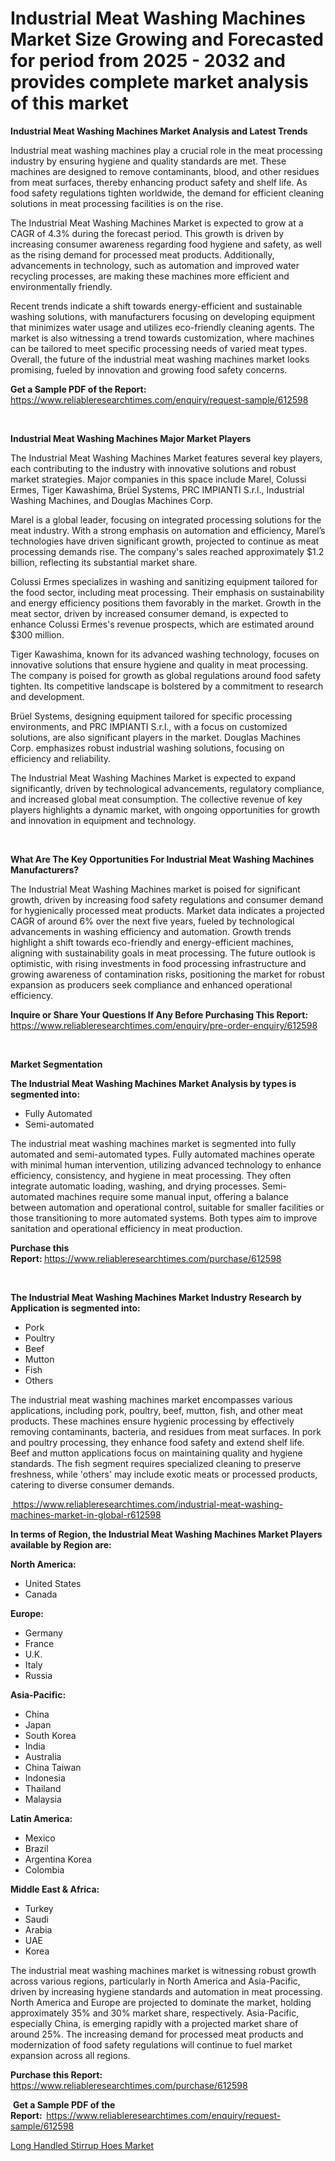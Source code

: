 <p><h1>Industrial Meat Washing Machines Market Size Growing and Forecasted for period from 2025 - 2032 and provides complete market analysis of this market</h1></p><p><strong>Industrial Meat Washing Machines Market Analysis and Latest Trends</strong></p>
<p><p>Industrial meat washing machines play a crucial role in the meat processing industry by ensuring hygiene and quality standards are met. These machines are designed to remove contaminants, blood, and other residues from meat surfaces, thereby enhancing product safety and shelf life. As food safety regulations tighten worldwide, the demand for efficient cleaning solutions in meat processing facilities is on the rise.</p><p>The Industrial Meat Washing Machines Market is expected to grow at a CAGR of 4.3% during the forecast period. This growth is driven by increasing consumer awareness regarding food hygiene and safety, as well as the rising demand for processed meat products. Additionally, advancements in technology, such as automation and improved water recycling processes, are making these machines more efficient and environmentally friendly.</p><p>Recent trends indicate a shift towards energy-efficient and sustainable washing solutions, with manufacturers focusing on developing equipment that minimizes water usage and utilizes eco-friendly cleaning agents. The market is also witnessing a trend towards customization, where machines can be tailored to meet specific processing needs of varied meat types. Overall, the future of the industrial meat washing machines market looks promising, fueled by innovation and growing food safety concerns.</p></p>
<p><strong>Get a Sample PDF of the Report:&nbsp;</strong> <a href="https://www.reliableresearchtimes.com/enquiry/request-sample/612598?utm_campaign=3358&utm_medium=2&utm_source=Github&utm_content=ia&utm_term=29032025&utm_id=industrial-meat-washing-machines">https://www.reliableresearchtimes.com/enquiry/request-sample/612598</a></p>
<p>&nbsp;</p>
<p><strong>Industrial Meat Washing Machines Major Market Players</strong></p>
<p><p>The Industrial Meat Washing Machines Market features several key players, each contributing to the industry with innovative solutions and robust market strategies. Major companies in this space include Marel, Colussi Ermes, Tiger Kawashima, Brüel Systems, PRC IMPIANTI S.r.l., Industrial Washing Machines, and Douglas Machines Corp.</p><p>Marel is a global leader, focusing on integrated processing solutions for the meat industry. With a strong emphasis on automation and efficiency, Marel’s technologies have driven significant growth, projected to continue as meat processing demands rise. The company's sales reached approximately $1.2 billion, reflecting its substantial market share.</p><p>Colussi Ermes specializes in washing and sanitizing equipment tailored for the food sector, including meat processing. Their emphasis on sustainability and energy efficiency positions them favorably in the market. Growth in the meat sector, driven by increased consumer demand, is expected to enhance Colussi Ermes's revenue prospects, which are estimated around $300 million.</p><p>Tiger Kawashima, known for its advanced washing technology, focuses on innovative solutions that ensure hygiene and quality in meat processing. The company is poised for growth as global regulations around food safety tighten. Its competitive landscape is bolstered by a commitment to research and development.</p><p>Brüel Systems, designing equipment tailored for specific processing environments, and PRC IMPIANTI S.r.l., with a focus on customized solutions, are also significant players in the market. Douglas Machines Corp. emphasizes robust industrial washing solutions, focusing on efficiency and reliability.</p><p>The Industrial Meat Washing Machines Market is expected to expand significantly, driven by technological advancements, regulatory compliance, and increased global meat consumption. The collective revenue of key players highlights a dynamic market, with ongoing opportunities for growth and innovation in equipment and technology.</p></p>
<p>&nbsp;</p>
<p><strong>What Are The Key Opportunities For Industrial Meat Washing Machines Manufacturers?</strong></p>
<p><p>The Industrial Meat Washing Machines market is poised for significant growth, driven by increasing food safety regulations and consumer demand for hygienically processed meat products. Market data indicates a projected CAGR of around 6% over the next five years, fueled by technological advancements in washing efficiency and automation. Growth trends highlight a shift towards eco-friendly and energy-efficient machines, aligning with sustainability goals in meat processing. The future outlook is optimistic, with rising investments in food processing infrastructure and growing awareness of contamination risks, positioning the market for robust expansion as producers seek compliance and enhanced operational efficiency.</p></p>
<p><strong>Inquire or Share Your Questions If Any Before Purchasing This Report:</strong> <a href="https://www.reliableresearchtimes.com/enquiry/pre-order-enquiry/612598?utm_campaign=3358&utm_medium=2&utm_source=Github&utm_content=ia&utm_term=29032025&utm_id=industrial-meat-washing-machines">https://www.reliableresearchtimes.com/enquiry/pre-order-enquiry/612598</a></p>
<p>&nbsp;</p>
<p><strong>Market Segmentation</strong></p>
<p><strong>The Industrial Meat Washing Machines Market Analysis by types is segmented into:</strong></p>
<p><ul><li>Fully Automated</li><li>Semi-automated</li></ul></p>
<p><p>The industrial meat washing machines market is segmented into fully automated and semi-automated types. Fully automated machines operate with minimal human intervention, utilizing advanced technology to enhance efficiency, consistency, and hygiene in meat processing. They often integrate automatic loading, washing, and drying processes. Semi-automated machines require some manual input, offering a balance between automation and operational control, suitable for smaller facilities or those transitioning to more automated systems. Both types aim to improve sanitation and operational efficiency in meat production.</p></p>
<p><strong>Purchase this Report:&nbsp;</strong><a href="https://www.reliableresearchtimes.com/purchase/612598?utm_campaign=3358&utm_medium=2&utm_source=Github&utm_content=ia&utm_term=29032025&utm_id=industrial-meat-washing-machines">https://www.reliableresearchtimes.com/purchase/612598</a></p>
<p>&nbsp;</p>
<p><strong>The Industrial Meat Washing Machines Market Industry Research by Application is segmented into:</strong></p>
<p><ul><li>Pork</li><li>Poultry</li><li>Beef</li><li>Mutton</li><li>Fish</li><li>Others</li></ul></p>
<p><p>The industrial meat washing machines market encompasses various applications, including pork, poultry, beef, mutton, fish, and other meat products. These machines ensure hygienic processing by effectively removing contaminants, bacteria, and residues from meat surfaces. In pork and poultry processing, they enhance food safety and extend shelf life. Beef and mutton applications focus on maintaining quality and hygiene standards. The fish segment requires specialized cleaning to preserve freshness, while 'others' may include exotic meats or processed products, catering to diverse consumer demands.</p></p>
<p><a href="https://www.reliableresearchtimes.com/industrial-meat-washing-machines-market-in-global-r612598?utm_campaign=3358&utm_medium=2&utm_source=Github&utm_content=ia&utm_term=29032025&utm_id=industrial-meat-washing-machines">&nbsp;https://www.reliableresearchtimes.com/industrial-meat-washing-machines-market-in-global-r612598</a></p>
<p><strong>In terms of Region, the Industrial Meat Washing Machines Market Players available by Region are:</strong></p>
<p>
    <p> <strong> North America: </strong>
        <ul>
            <li>United States</li>
            <li>Canada</li>
        </ul>
        </p> 
    <p> <strong> Europe: </strong>
        <ul>
            <li>Germany</li>
            <li>France</li>
            <li>U.K.</li>
            <li>Italy</li>
            <li>Russia</li>
        </ul>
        </p> 
    <p> <strong> Asia-Pacific: </strong>
        <ul>
            <li>China</li>
            <li>Japan</li>
            <li>South Korea</li>
            <li>India</li>
            <li>Australia</li>
            <li>China Taiwan</li>
            <li>Indonesia</li>
            <li>Thailand</li>
            <li>Malaysia</li>
        </ul>
        </p> 
    <p> <strong> Latin America: </strong>
        <ul>
            <li>Mexico</li>
            <li>Brazil</li>
            <li>Argentina Korea</li>
            <li>Colombia</li>
        </ul>
        </p> 
    <p> <strong> Middle East & Africa: </strong>
        <ul>
            <li>Turkey</li>
            <li>Saudi</li>
            <li>Arabia</li>
            <li>UAE</li>
            <li>Korea</li>
        </ul>
    </p>
    </p>
<p><p>The industrial meat washing machines market is witnessing robust growth across various regions, particularly in North America and Asia-Pacific, driven by increasing hygiene standards and automation in meat processing. North America and Europe are projected to dominate the market, holding approximately 35% and 30% market share, respectively. Asia-Pacific, especially China, is emerging rapidly with a projected market share of around 25%. The increasing demand for processed meat products and modernization of food safety regulations will continue to fuel market expansion across all regions.</p></p>
<p><strong>Purchase this Report: </strong><a href="https://www.reliableresearchtimes.com/purchase/612598?utm_campaign=3358&utm_medium=2&utm_source=Github&utm_content=ia&utm_term=29032025&utm_id=industrial-meat-washing-machines">https://www.reliableresearchtimes.com/purchase/612598</a></p>
<p>&nbsp;<strong>Get a Sample PDF of the Report:&nbsp;&nbsp;</strong><a href="https://www.reliableresearchtimes.com/enquiry/request-sample/612598?utm_campaign=3358&utm_medium=2&utm_source=Github&utm_content=ia&utm_term=29032025&utm_id=industrial-meat-washing-machines">https://www.reliableresearchtimes.com/enquiry/request-sample/612598</a></p>
<p><strong></strong></p>
<p><p><a href="https://github.com/porstheftyux/Market-Research-Report-List-1/blob/main/long-handled-stirrup-hoes-market.md?utm_campaign=3358&utm_medium=2&utm_source=Github&utm_content=ia&utm_term=29032025&utm_id=industrial-meat-washing-machines">Long Handled Stirrup Hoes Market</a></p></p>